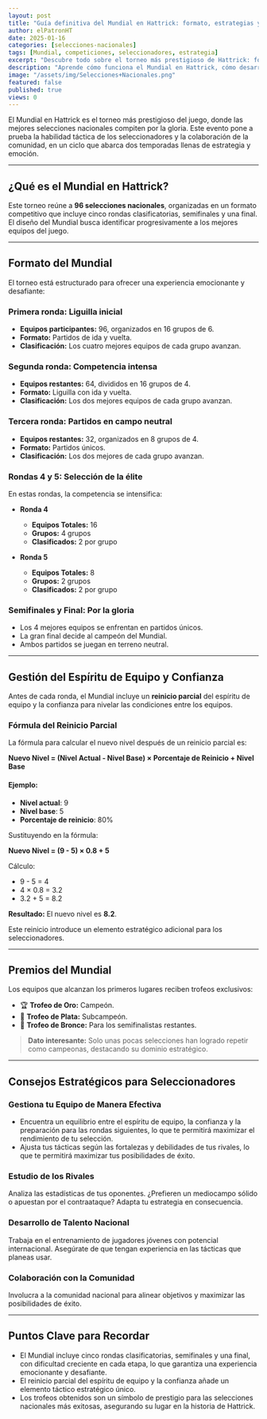 ```yaml
---
layout: post
title: "Guía definitiva del Mundial en Hattrick: formato, estrategias y premios"
author: elPatronHT
date: 2025-01-16
categories: [selecciones-nacionales]
tags: [Mundial, competiciones, seleccionadores, estrategia]
excerpt: "Descubre todo sobre el torneo más prestigioso de Hattrick: formato, estrategias clave, cómo avanzar rondas y los premios en juego."
description: "Aprende cómo funciona el Mundial en Hattrick, cómo desarrollar estrategias efectivas y qué beneficios trae ganar el torneo más importante del juego."
image: "/assets/img/Selecciones+Nacionales.png"
featured: false
published: true
views: 0
---
```


El Mundial en Hattrick es el torneo más prestigioso del juego, donde las mejores selecciones nacionales compiten por la gloria. Este evento pone a prueba la habilidad táctica de los seleccionadores y la colaboración de la comunidad, en un ciclo que abarca dos temporadas llenas de estrategia y emoción.

---

## ¿Qué es el Mundial en Hattrick?

Este torneo reúne a **96 selecciones nacionales**, organizadas en un formato competitivo que incluye cinco rondas clasificatorias, semifinales y una final. El diseño del Mundial busca identificar progresivamente a los mejores equipos del juego.

---

## Formato del Mundial

El torneo está estructurado para ofrecer una experiencia emocionante y desafiante:

### **Primera ronda: Liguilla inicial**

- **Equipos participantes:** 96, organizados en 16 grupos de 6.
- **Formato:** Partidos de ida y vuelta.
- **Clasificación:** Los cuatro mejores equipos de cada grupo avanzan.

### **Segunda ronda: Competencia intensa**

- **Equipos restantes:** 64, divididos en 16 grupos de 4.
- **Formato:** Liguilla con ida y vuelta.
- **Clasificación:** Los dos mejores equipos de cada grupo avanzan.

### **Tercera ronda: Partidos en campo neutral**

- **Equipos restantes:** 32, organizados en 8 grupos de 4.
- **Formato:** Partidos únicos.
- **Clasificación:** Los dos mejores de cada grupo avanzan.

### **Rondas 4 y 5: Selección de la élite**

En estas rondas, la competencia se intensifica:

- **Ronda 4**

  - **Equipos Totales:** 16
  - **Grupos:** 4 grupos
  - **Clasificados:** 2 por grupo

- **Ronda 5**
  - **Equipos Totales:** 8
  - **Grupos:** 2 grupos
  - **Clasificados:** 2 por grupo

### **Semifinales y Final: Por la gloria**

- Los 4 mejores equipos se enfrentan en partidos únicos.
- La gran final decide al campeón del Mundial.
- Ambos partidos se juegan en terreno neutral.

---

## Gestión del Espíritu de Equipo y Confianza

Antes de cada ronda, el Mundial incluye un **reinicio parcial** del espíritu de equipo y la confianza para nivelar las condiciones entre los equipos.

### Fórmula del Reinicio Parcial

La fórmula para calcular el nuevo nivel después de un reinicio parcial es:

**Nuevo Nivel = (Nivel Actual - Nivel Base) × Porcentaje de Reinicio + Nivel Base**

#### Ejemplo:

- **Nivel actual**: 9
- **Nivel base**: 5
- **Porcentaje de reinicio**: 80%

Sustituyendo en la fórmula:

**Nuevo Nivel = (9 - 5) × 0.8 + 5**

Cálculo:

- 9 - 5 = 4
- 4 × 0.8 = 3.2
- 3.2 + 5 = 8.2

**Resultado:** El nuevo nivel es **8.2**.

Este reinicio introduce un elemento estratégico adicional para los seleccionadores.

---

## Premios del Mundial

Los equipos que alcanzan los primeros lugares reciben trofeos exclusivos:

- 🏆 **Trofeo de Oro:** Campeón.
- 🥈 **Trofeo de Plata:** Subcampeón.
- 🥉 **Trofeo de Bronce:** Para los semifinalistas restantes.

> **Dato interesante:** Solo unas pocas selecciones han logrado repetir como campeonas, destacando su dominio estratégico.

---

## Consejos Estratégicos para Seleccionadores

### **Gestiona tu Equipo de Manera Efectiva**

- Encuentra un equilibrio entre el espíritu de equipo, la confianza y la preparación para las rondas siguientes, lo que te permitirá maximizar el rendimiento de tu selección.
- Ajusta tus tácticas según las fortalezas y debilidades de tus rivales, lo que te permitirá maximizar tus posibilidades de éxito.

### **Estudio de los Rivales**

Analiza las estadísticas de tus oponentes. ¿Prefieren un mediocampo sólido o apuestan por el contraataque? Adapta tu estrategia en consecuencia.

### **Desarrollo de Talento Nacional**

Trabaja en el entrenamiento de jugadores jóvenes con potencial internacional. Asegúrate de que tengan experiencia en las tácticas que planeas usar.

### **Colaboración con la Comunidad**

Involucra a la comunidad nacional para alinear objetivos y maximizar las posibilidades de éxito.

---

## Puntos Clave para Recordar

- El Mundial incluye cinco rondas clasificatorias, semifinales y una final, con dificultad creciente en cada etapa, lo que garantiza una experiencia emocionante y desafiante.
- El reinicio parcial del espíritu de equipo y la confianza añade un elemento táctico estratégico único.
- Los trofeos obtenidos son un símbolo de prestigio para las selecciones nacionales más exitosas, asegurando su lugar en la historia de Hattrick.
